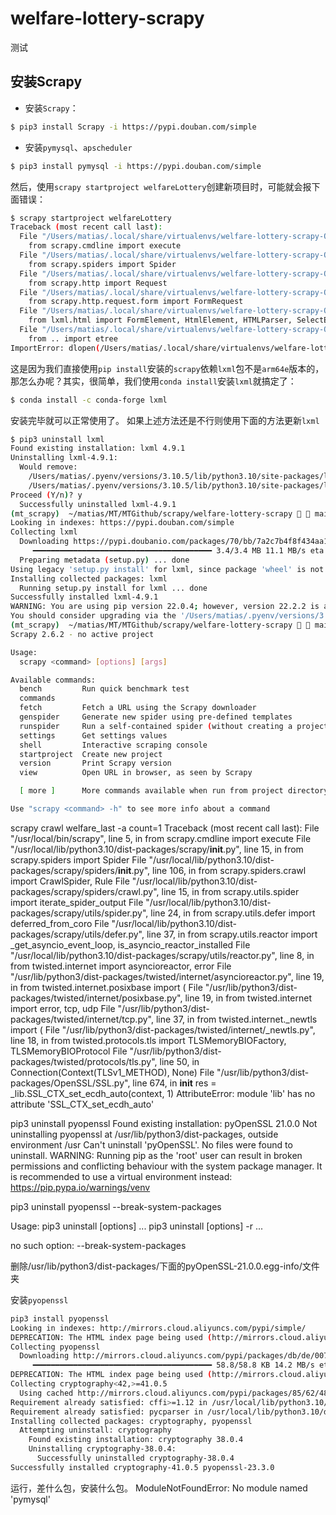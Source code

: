 <!--
 * @Author: matiastang
 * @Date: 2022-08-09 15:14:58
 * @LastEditors: matiastang
 * @LastEditTime: 2023-11-10 12:33:46
 * @FilePath: /welfare-lottery-scrapy/README.md
 * @Description: README
-->
# welfare-lottery-scrapy

测试

## 安装Scrapy

* 安装`Scrapy`：
```sh
$ pip3 install Scrapy -i https://pypi.douban.com/simple
```
* 安装`pymysql`、`apscheduler`
```sh
$ pip3 install pymysql -i https://pypi.douban.com/simple
```

然后，使用`scrapy startproject welfareLottery`创建新项目时，可能就会报下面错误：
```sh
$ scrapy startproject welfareLottery 
Traceback (most recent call last):
  File "/Users/matias/.local/share/virtualenvs/welfare-lottery-scrapy-Qkb1Kj8J/bin/scrapy", line 5, in <module>
    from scrapy.cmdline import execute
  File "/Users/matias/.local/share/virtualenvs/welfare-lottery-scrapy-Qkb1Kj8J/lib/python3.10/site-packages/scrapy/__init__.py", line 12, in <module>
    from scrapy.spiders import Spider
  File "/Users/matias/.local/share/virtualenvs/welfare-lottery-scrapy-Qkb1Kj8J/lib/python3.10/site-packages/scrapy/spiders/__init__.py", line 10, in <module>
    from scrapy.http import Request
  File "/Users/matias/.local/share/virtualenvs/welfare-lottery-scrapy-Qkb1Kj8J/lib/python3.10/site-packages/scrapy/http/__init__.py", line 11, in <module>
    from scrapy.http.request.form import FormRequest
  File "/Users/matias/.local/share/virtualenvs/welfare-lottery-scrapy-Qkb1Kj8J/lib/python3.10/site-packages/scrapy/http/request/form.py", line 11, in <module>
    from lxml.html import FormElement, HtmlElement, HTMLParser, SelectElement
  File "/Users/matias/.local/share/virtualenvs/welfare-lottery-scrapy-Qkb1Kj8J/lib/python3.10/site-packages/lxml/html/__init__.py", line 53, in <module>
    from .. import etree
ImportError: dlopen(/Users/matias/.local/share/virtualenvs/welfare-lottery-scrapy-Qkb1Kj8J/lib/python3.10/site-packages/lxml/etree.cpython-310-darwin.so, 0x0002): tried: '/Users/matias/.gvm/pkgsets/go1.17.1/global/overlay/lib/etree.cpython-310-darwin.so' (no such file), '/etree.cpython-310-darwin.so' (no such file), '/Users/matias/.local/share/virtualenvs/welfare-lottery-scrapy-Qkb1Kj8J/lib/python3.10/site-packages/lxml/etree.cpython-310-darwin.so' (mach-o file, but is an incompatible architecture (have (x86_64), need (arm64e)))
```
这是因为我们直接使用`pip install`安装的`scrapy`依赖`lxml`包不是`arm64e`版本的，那怎么办呢？其实，很简单，我们使用`conda install`安装`lxml`就搞定了：
```sh
$ conda install -c conda-forge lxml
```
安装完毕就可以正常使用了。
如果上述方法还是不行则使用下面的方法更新`lxml`
```sh
$ pip3 uninstall lxml  
Found existing installation: lxml 4.9.1
Uninstalling lxml-4.9.1:
  Would remove:
    /Users/matias/.pyenv/versions/3.10.5/lib/python3.10/site-packages/lxml-4.9.1-py3.10.egg-info
    /Users/matias/.pyenv/versions/3.10.5/lib/python3.10/site-packages/lxml/*
Proceed (Y/n)? y
  Successfully uninstalled lxml-4.9.1
(mt_scrapy)  ~/matias/MT/MTGithub/scrapy/welfare-lottery-scrapy   main ±  arch -arm64e pip3 install lxml -i https://pypi.douban.com/simple
Looking in indexes: https://pypi.douban.com/simple
Collecting lxml
  Downloading https://pypi.doubanio.com/packages/70/bb/7a2c7b4f8f434aa1ee801704bf08f1e53d7b5feba3d5313ab17003477808/lxml-4.9.1.tar.gz (3.4 MB)
     ━━━━━━━━━━━━━━━━━━━━━━━━━━━━━━━━━━━━━━━━ 3.4/3.4 MB 11.1 MB/s eta 0:00:00
  Preparing metadata (setup.py) ... done
Using legacy 'setup.py install' for lxml, since package 'wheel' is not installed.
Installing collected packages: lxml
  Running setup.py install for lxml ... done
Successfully installed lxml-4.9.1
WARNING: You are using pip version 22.0.4; however, version 22.2.2 is available.
You should consider upgrading via the '/Users/matias/.pyenv/versions/3.10.5/bin/python3.10 -m pip install --upgrade pip' command.
(mt_scrapy)  ~/matias/MT/MTGithub/scrapy/welfare-lottery-scrapy   main ±  scrapy --help
Scrapy 2.6.2 - no active project

Usage:
  scrapy <command> [options] [args]

Available commands:
  bench         Run quick benchmark test
  commands      
  fetch         Fetch a URL using the Scrapy downloader
  genspider     Generate new spider using pre-defined templates
  runspider     Run a self-contained spider (without creating a project)
  settings      Get settings values
  shell         Interactive scraping console
  startproject  Create new project
  version       Print Scrapy version
  view          Open URL in browser, as seen by Scrapy

  [ more ]      More commands available when run from project directory

Use "scrapy <command> -h" to see more info about a command
```

scrapy crawl welfare_last -a count=1
Traceback (most recent call last):
  File "/usr/local/bin/scrapy", line 5, in <module>
    from scrapy.cmdline import execute
  File "/usr/local/lib/python3.10/dist-packages/scrapy/__init__.py", line 15, in <module>
    from scrapy.spiders import Spider
  File "/usr/local/lib/python3.10/dist-packages/scrapy/spiders/__init__.py", line 106, in <module>
    from scrapy.spiders.crawl import CrawlSpider, Rule
  File "/usr/local/lib/python3.10/dist-packages/scrapy/spiders/crawl.py", line 15, in <module>
    from scrapy.utils.spider import iterate_spider_output
  File "/usr/local/lib/python3.10/dist-packages/scrapy/utils/spider.py", line 24, in <module>
    from scrapy.utils.defer import deferred_from_coro
  File "/usr/local/lib/python3.10/dist-packages/scrapy/utils/defer.py", line 37, in <module>
    from scrapy.utils.reactor import _get_asyncio_event_loop, is_asyncio_reactor_installed
  File "/usr/local/lib/python3.10/dist-packages/scrapy/utils/reactor.py", line 8, in <module>
    from twisted.internet import asyncioreactor, error
  File "/usr/lib/python3/dist-packages/twisted/internet/asyncioreactor.py", line 19, in <module>
    from twisted.internet.posixbase import (
  File "/usr/lib/python3/dist-packages/twisted/internet/posixbase.py", line 19, in <module>
    from twisted.internet import error, tcp, udp
  File "/usr/lib/python3/dist-packages/twisted/internet/tcp.py", line 37, in <module>
    from twisted.internet._newtls import (
  File "/usr/lib/python3/dist-packages/twisted/internet/_newtls.py", line 18, in <module>
    from twisted.protocols.tls import TLSMemoryBIOFactory, TLSMemoryBIOProtocol
  File "/usr/lib/python3/dist-packages/twisted/protocols/tls.py", line 50, in <module>
    Connection(Context(TLSv1_METHOD), None)
  File "/usr/lib/python3/dist-packages/OpenSSL/SSL.py", line 674, in __init__
    res = _lib.SSL_CTX_set_ecdh_auto(context, 1)
AttributeError: module 'lib' has no attribute 'SSL_CTX_set_ecdh_auto'

pip3 uninstall pyopenssl
Found existing installation: pyOpenSSL 21.0.0
Not uninstalling pyopenssl at /usr/lib/python3/dist-packages, outside environment /usr
Can't uninstall 'pyOpenSSL'. No files were found to uninstall.
WARNING: Running pip as the 'root' user can result in broken permissions and conflicting behaviour with the system package manager. It is recommended to use a virtual environment instead: https://pip.pypa.io/warnings/venv

pip3 uninstall pyopenssl --break-system-packages

Usage:
  pip3 uninstall [options] <package> ...
  pip3 uninstall [options] -r <requirements file> ...

no such option: --break-system-packages

删除/usr/lib/python3/dist-packages/下面的pyOpenSSL-21.0.0.egg-info/文件夹

安装`pyopenssl`
```sh
pip3 install pyopenssl
Looking in indexes: http://mirrors.cloud.aliyuncs.com/pypi/simple/
DEPRECATION: The HTML index page being used (http://mirrors.cloud.aliyuncs.com/pypi/simple/pyopenssl/) is not a proper HTML 5 document. This is in violation of PEP 503 which requires these pages to be well-formed HTML 5 documents. Please reach out to the owners of this index page, and ask them to update this index page to a valid HTML 5 document. pip 22.2 will enforce this behaviour change. Discussion can be found at https://github.com/pypa/pip/issues/10825
Collecting pyopenssl
  Downloading http://mirrors.cloud.aliyuncs.com/pypi/packages/db/de/007b832ad7a95e6a73745609bbe123c407aa2c46bb0b8f765c8718294e7f/pyOpenSSL-23.3.0-py3-none-any.whl (58 kB)
     ━━━━━━━━━━━━━━━━━━━━━━━━━━━━━━━━━━━━━━━━ 58.8/58.8 KB 14.2 MB/s eta 0:00:00
DEPRECATION: The HTML index page being used (http://mirrors.cloud.aliyuncs.com/pypi/simple/cryptography/) is not a proper HTML 5 document. This is in violation of PEP 503 which requires these pages to be well-formed HTML 5 documents. Please reach out to the owners of this index page, and ask them to update this index page to a valid HTML 5 document. pip 22.2 will enforce this behaviour change. Discussion can be found at https://github.com/pypa/pip/issues/10825
Collecting cryptography<42,>=41.0.5
  Using cached http://mirrors.cloud.aliyuncs.com/pypi/packages/85/62/48bcebd955945d8da3fe9b84a679dbf4bf179e1ac36e583b7eaa47506758/cryptography-41.0.5-cp37-abi3-manylinux_2_28_x86_64.whl (4.4 MB)
Requirement already satisfied: cffi>=1.12 in /usr/local/lib/python3.10/dist-packages (from cryptography<42,>=41.0.5->pyopenssl) (1.16.0)
Requirement already satisfied: pycparser in /usr/local/lib/python3.10/dist-packages (from cffi>=1.12->cryptography<42,>=41.0.5->pyopenssl) (2.21)
Installing collected packages: cryptography, pyopenssl
  Attempting uninstall: cryptography
    Found existing installation: cryptography 38.0.4
    Uninstalling cryptography-38.0.4:
      Successfully uninstalled cryptography-38.0.4
Successfully installed cryptography-41.0.5 pyopenssl-23.3.0
```

运行，差什么包，安装什么包。
ModuleNotFoundError: No module named 'pymysql'